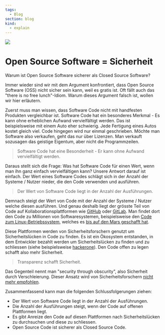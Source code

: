 ```yaml
---
tags:
  - Blog
section: blog
kind:
  - explain
---
```


![](https://assets-global.website-files.com/5debb9b4f88fbc3f702d579e/5e08f5a0ad6badbed8b60617_a1bfa4bb08384e1aa414cada9a6d5e0b.jpeg)

# Open Source Software = Sicherheit

Warum ist Open Source Software sicherer als Closed Source Software?

Immer wieder sind wir mit dem Argument konfrontiert, dass Open Source Software (OSS) nicht sicher sein kann, weil es gratis ist. Oft fällt auch das "there is no free lunch"-Idiom. Warum dieses Argument falsch ist, wollen wir hier erläutern.

Zuerst muss man wissen, dass Software Code nicht mit handfesten Produkten vergleichbar ist. Software Code hat ein besonderes Merkmal - Es kann ohne erheblichen Aufwand vervielfältigt werden. Das ist beispielsweise mit einem Auto eher schwierig. Jede Fertigung eines Autos kostet gleich viel. Code hingegen wird nur einmal geschrieben. Möchte man Software also verkaufen, geht das nur über Lizenzen. Man verkauft sozusagen das geistige Eigentum, aber nicht die Programmzeilen.

> Software Code hat eine Besonderheit - Er kann ohne Aufwand vervielfältigt werden.

Daraus stellt sich die Frage: Was hat Software Code für einen Wert, wenn man ihn ganz einfach vervielfältigen kann? Unsere Antwort darauf ist einfach. Der Wert eines Software Codes schlägt sich in der Anzahl der Systeme / Nutzer nieder, die den Code verwenden und ausführen.

> Der Wert von Software Code liegt in der Anzahl der Ausführungen.

Demnach steigt der Wert von Code mit der Anzahl der Systeme / Nutzer welche diesen ausführen. Und genau deshalb liegt der grösste Teil von Code auf Kollaborationsplattformen wie [GitHub](https://github.com/) oder [GitLab](https://gitlab.com/). Man findet dort den Code zu Millionen von Softwaresystemen, beispielsweise den [Code zum Linux-Betriebssystem](https://github.com/torvalds/linux), welches es [bis auf den Mars geschafft hat](https://www.theverge.com/2021/2/19/22291324/linux-perseverance-mars-curiosity-ingenuity).

Diese Plattformen werden von Sicherheitsforschern genutzt um Sicherheitslücken in Code zu finden. Es ist ein Ökosystem entstanden, in dem Entwickler bezahlt werden um Sicherheitslücken zu finden und zu schliessen (siehe beispielsweise [hackerone](https://www.hackerone.com/)). Den Code offen zu legen schafft also mehr Sicherheit.

> Transparenz schafft Sicherheit.

Das Gegenteil nennt man "security through obscurity", also Sicherheit durch Verschleierung. Dieser Ansatz wird von Sicherheitsforschern [nicht mehr empfohlen](https://en.wikipedia.org/wiki/Security_through_obscurity#Criticism).

Zusammenfassend kann man die folgenden Schlussfolgerungen ziehen:

- Der Wert von Software Code liegt in der Anzahl der Ausführungen.
- Die Anzahl der Ausführungen steigt, wenn der Code auf offenen Plattformen liegt.
- Es gibt Anreize den Code auf diesen Plattformen nach Sicherheitslücken zu durchsuchen und diese zu schliessen.
- Open Source Code ist sicherer als Closed Source Code.
